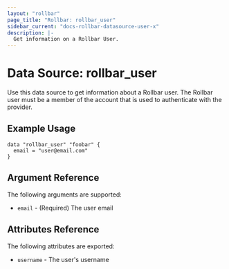 ```yaml
---
layout: "rollbar"
page_title: "Rollbar: rollbar_user"
sidebar_current: "docs-rollbar-datasource-user-x"
description: |-
  Get information on a Rollbar User.
---
```


# Data Source: rollbar_user

Use this data source to get information about a Rollbar user. The Rollbar user must be a member of the account
that is used to authenticate with the provider.

## Example Usage

```hcl-terraform
data "rollbar_user" "foobar" {
  email = "user@email.com"
}
```

## Argument Reference

The following arguments are supported:

* `email` - (Required) The user email

## Attributes Reference

The following attributes are exported:

* `username` - The user's username
